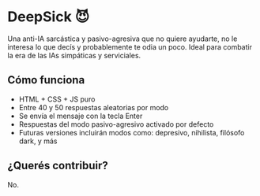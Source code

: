 # DeepSick 😈

Una anti-IA sarcástica y pasivo-agresiva que no quiere ayudarte, no le interesa lo que decís y probablemente te odia un poco. Ideal para combatir la era de las IAs simpáticas y serviciales.

## Cómo funciona

- HTML + CSS + JS puro
- Entre 40 y 50 respuestas aleatorias por modo
- Se envía el mensaje con la tecla Enter
- Respuestas del modo pasivo-agresivo activado por defecto
- Futuras versiones incluirán modos como: depresivo, nihilista, filósofo dark, y más

## ¿Querés contribuir?

No.